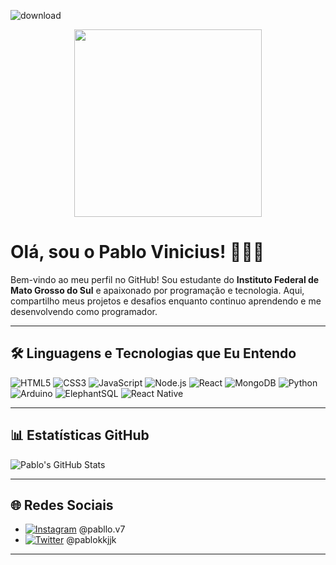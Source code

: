 ![download](https://github.com/user-attachments/assets/7241278a-1321-4053-b2cf-94b1d980b42d)<!-- Cabeçalho com imagem -->
<p align="center">
  <img src="" alt="" width="300"/>
</p>

# Olá, sou o Pablo Vinicius! 👨‍💻✨

Bem-vindo ao meu perfil no GitHub! Sou estudante do **Instituto Federal de Mato Grosso do Sul** e apaixonado por programação e tecnologia. Aqui, compartilho meus projetos e desafios enquanto continuo aprendendo e me desenvolvendo como programador.

---

## 🛠️ Linguagens e Tecnologias que Eu Entendo

![HTML5](https://img.shields.io/badge/-HTML5-333333?style=flat&logo=html5&logoColor=E34F26)
![CSS3](https://img.shields.io/badge/-CSS3-333333?style=flat&logo=css3&logoColor=1572B6)
![JavaScript](https://img.shields.io/badge/-JavaScript-333333?style=flat&logo=javascript&logoColor=F7DF1E)
![Node.js](https://img.shields.io/badge/-Node.js-333333?style=flat&logo=node.js&logoColor=8CC84B)
![React](https://img.shields.io/badge/-React-333333?style=flat&logo=react&logoColor=61DAFB)
![MongoDB](https://img.shields.io/badge/-MongoDB-333333?style=flat&logo=mongodb&logoColor=47A248)
![Python](https://img.shields.io/badge/-Python-333333?style=flat&logo=python&logoColor=306998)
![Arduino](https://img.shields.io/badge/-Arduino-333333?style=flat&logo=arduino&logoColor=00979D)
![ElephantSQL](https://img.shields.io/badge/-ElephantSQL-333333?style=flat&logo=heroku&logoColor=6762A6)
![React Native](https://img.shields.io/badge/-React%20Native-333333?style=flat&logo=react&logoColor=61DAFB)

---

## 📊 Estatísticas GitHub

![Pablo's GitHub Stats](https://github-readme-stats.vercel.app/api?username=oreia7&show_icons=true&theme=radical)

---

## 🌐 Redes Sociais

- [![Instagram](https://img.shields.io/badge/Instagram-%23E4405F?style=flat&logo=instagram&logoColor=white)](https://www.instagram.com/pabllo.v7) @pabllo.v7
- [![Twitter](https://img.shields.io/badge/Twitter-1DA1F2?style=flat&logo=twitter&logoColor=white)](https://twitter.com/pablokkjjk) @pablokkjjk

---

